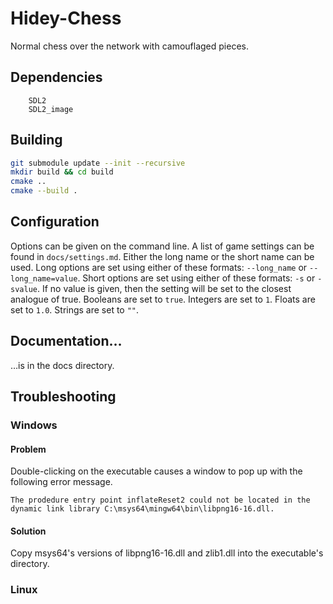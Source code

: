 # Hidey-Chess

Normal chess over the network with camouflaged pieces.

## Dependencies

```text
    SDL2
    SDL2_image
```

## Building

```bash
git submodule update --init --recursive
mkdir build && cd build
cmake ..
cmake --build .
```

## Configuration

Options can be given on the command line. A list of game settings can be found in `docs/settings.md`. Either the long name or the short name can be used. Long options are set using either of these formats: `--long_name` or `--long_name=value`. Short options are set using either of these formats: `-s` or `-svalue`. If no value is given, then the setting will be set to the closest analogue of true. Booleans are set to `true`. Integers are set to `1`. Floats are set to `1.0`. Strings are set to `""`.

## Documentation…

…is in the docs directory.

## Troubleshooting

### Windows

#### Problem

Double-clicking on the executable causes a window to pop up with the following error message.

```text
The prodedure entry point inflateReset2 could not be located in the dynamic link library C:\msys64\mingw64\bin\libpng16-16.dll.
```

#### Solution

Copy msys64's versions of libpng16-16.dll and zlib1.dll into the executable's directory.

### Linux
